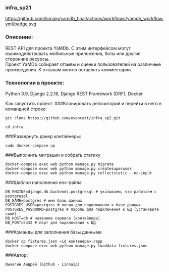 ### infra_sp21
https://github.com/linnaip/yamdb_final/actions/workflows/yamdb_workflow.yml/badge.svg
### Описание: 
  REST API для проекта YaMDb. С этим интерфейсом могут взаимодействовать мобильные приложения, боты или другие сторонние ресурсы.  
  Проект YaMDb собирает отзывы и оценки пользователей на различные произведения. К отзывам можно оставлять комментарии. 


### Технологии в проекте:
  Python 3.9, Django 2.2.16, Django REST Framework (DRF), Docker

Как запустить проект:
###Клонировать репозиторий и перейти в него в командной строке:
```
git clone https://github.com/evencatt/infra_sp2.git
```
```
cd infra
```
###Развернуть докер контэйнеры:
```
sudo docker-compose up
```
###Выполнить миграции и собрать статику
```
docker-compose exec web python manage.py migrate
docker-compose exec web python manage.py createsuperuser
docker-compose exec web python manage.py collectstatic --no-input
```
###Шаблон наполнения env-файла
```
DB_ENGINE=django.db.backends.postgresql # указываем, что работаем с postgresql
DB_NAME=postgres # имя базы данных
POSTGRES_USER=postgres # логин для подключения к базе данных
POSTGRES_PASSWORD=postgres # пароль для подключения к БД (установите свой)
DB_HOST=db # название сервиса (контейнера)
DB_PORT=5432 # порт для подключения к БД
```
###Команды для заполнения базы данными
```
docker cp fixtures.json <id контенера>:/app
docker-compose exec web python manage.py loaddata fixtures.json
```
###Автор:
```
Лычагин Андрей (Github - Linnaip)
```